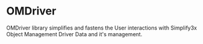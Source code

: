 # OMDriver

OMDriver library simplifies and fastens the User interactions with Simplify3x Object Management Driver Data and it's management. 
